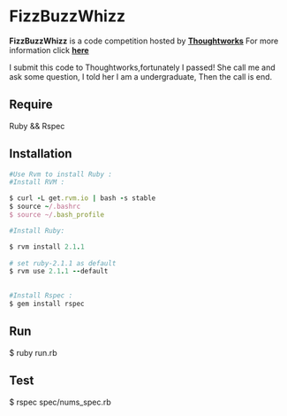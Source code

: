 # FizzBuzzWhizz

**FizzBuzzWhizz** is a code competition hosted by **[Thoughtworks](http://www.thoughtworks.com/)**
For more information click **[here](http://www.lagou.com/subject/s_thoughtworks.html?joinName=shouye)**

I submit this code to Thoughtworks,fortunately I passed! She call me and ask some question, I told her I am a undergraduate, Then the call is end.

## Require

  Ruby && Rspec

## Installation

```ruby
#Use Rvm to install Ruby :
#Install RVM :

$ curl -L get.rvm.io | bash -s stable
$ source ~/.bashrc
$ source ~/.bash_profile

#Install Ruby:

$ rvm install 2.1.1
 
# set ruby-2.1.1 as default
$ rvm use 2.1.1 --default
 

#Install Rspec :
$ gem install rspec
```
## Run
  $ ruby run.rb

## Test
  $ rspec spec/nums_spec.rb
